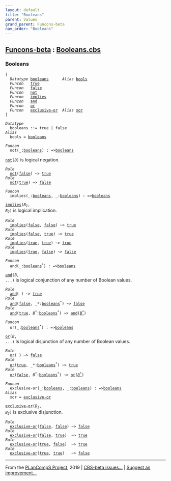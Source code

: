 ```yaml
---
layout: default
title: "Booleans"
parent: Values
grand_parent: Funcons-beta
nav_order: "Booleans"
---
```


[Funcons-beta] : [Booleans.cbs]
-----------------------------

### Booleans

<div class="highlighter-rouge"><pre class="highlight"><code>[
  <i class="keyword">Datatype</i> <span class="name"><a href="#Name_booleans">booleans</a></span>      <i class="keyword">Alias</i> <span class="name"><a href="#Name_bools">bools</a></span>
  <i class="keyword">Funcon</i>   <span class="name"><a href="#Name_true">true</a></span>
  <i class="keyword">Funcon</i>   <span class="name"><a href="#Name_false">false</a></span>
  <i class="keyword">Funcon</i>   <span class="name"><a href="#Name_not">not</a></span>
  <i class="keyword">Funcon</i>   <span class="name"><a href="#Name_implies">implies</a></span>
  <i class="keyword">Funcon</i>   <span class="name"><a href="#Name_and">and</a></span>
  <i class="keyword">Funcon</i>   <span class="name"><a href="#Name_or">or</a></span>
  <i class="keyword">Funcon</i>   <span class="name"><a href="#Name_exclusive-or">exclusive-or</a></span>  <i class="keyword">Alias</i> <span class="name"><a href="#Name_xor">xor</a></span>
]</code></pre></div>




<div class="highlighter-rouge"><pre class="highlight"><code><i class="keyword">Datatype</i>
  <span class="name"><span id="Name_booleans">booleans</span></span> ::= <span id="Name_true">true</span> | <span id="Name_false">false</span>
<i class="keyword">Alias</i>
  <span class="name"><span id="Name_bools">bools</span></span> = <span class="name"><a href="#Name_booleans">booleans</a></span></code></pre></div>



<div class="highlighter-rouge"><pre class="highlight"><code><i class="keyword">Funcon</i>
  <span class="name"><span id="Name_not">not</span></span>(_:<span class="name"><a href="#Name_booleans">booleans</a></span>) : =><span class="name"><a href="#Name_booleans">booleans</a></span></code></pre></div>

  <code><span class="name"><a href="#Name_not">not</a></span>(<i class="var">B</i>)</code>   is logical negation.

<div class="highlighter-rouge"><pre class="highlight"><code><i class="keyword">Rule</i>
  <span class="name"><a href="#Name_not">not</a></span>(<span class="name"><a href="#Name_false">false</a></span>) ~> <span class="name"><a href="#Name_true">true</a></span>
<i class="keyword">Rule</i>
  <span class="name"><a href="#Name_not">not</a></span>(<span class="name"><a href="#Name_true">true</a></span>) ~> <span class="name"><a href="#Name_false">false</a></span></code></pre></div>



<div class="highlighter-rouge"><pre class="highlight"><code><i class="keyword">Funcon</i>
  <span class="name"><span id="Name_implies">implies</span></span>(_:<span class="name"><a href="#Name_booleans">booleans</a></span>, _:<span class="name"><a href="#Name_booleans">booleans</a></span>) : =><span class="name"><a href="#Name_booleans">booleans</a></span></code></pre></div>

  <code><span class="name"><a href="#Name_implies">implies</a></span>(<i class="var">B<sub class="sub">1</sub></i>, <i class="var">B<sub class="sub">2</sub></i>)</code> is logical implication.

<div class="highlighter-rouge"><pre class="highlight"><code><i class="keyword">Rule</i>
  <span class="name"><a href="#Name_implies">implies</a></span>(<span class="name"><a href="#Name_false">false</a></span>, <span class="name"><a href="#Name_false">false</a></span>) ~> <span class="name"><a href="#Name_true">true</a></span>
<i class="keyword">Rule</i>
  <span class="name"><a href="#Name_implies">implies</a></span>(<span class="name"><a href="#Name_false">false</a></span>, <span class="name"><a href="#Name_true">true</a></span>) ~> <span class="name"><a href="#Name_true">true</a></span>
<i class="keyword">Rule</i>
  <span class="name"><a href="#Name_implies">implies</a></span>(<span class="name"><a href="#Name_true">true</a></span>, <span class="name"><a href="#Name_true">true</a></span>) ~> <span class="name"><a href="#Name_true">true</a></span>
<i class="keyword">Rule</i>
  <span class="name"><a href="#Name_implies">implies</a></span>(<span class="name"><a href="#Name_true">true</a></span>, <span class="name"><a href="#Name_false">false</a></span>) ~> <span class="name"><a href="#Name_false">false</a></span></code></pre></div>



<div class="highlighter-rouge"><pre class="highlight"><code><i class="keyword">Funcon</i>
  <span class="name"><span id="Name_and">and</span></span>(_:<span class="name"><a href="#Name_booleans">booleans</a></span><sup class="sup">*</sup>) : =><span class="name"><a href="#Name_booleans">booleans</a></span></code></pre></div>

  <code><span class="name"><a href="#Name_and">and</a></span>(<i class="var">B</i>, ...)</code> is logical conjunction of any number of Boolean values.

<div class="highlighter-rouge"><pre class="highlight"><code><i class="keyword">Rule</i>
  <span class="name"><a href="#Name_and">and</a></span>( ) ~> <span class="name"><a href="#Name_true">true</a></span>
<i class="keyword">Rule</i>
  <span class="name"><a href="#Name_and">and</a></span>(<span class="name"><a href="#Name_false">false</a></span>, _*:<span class="name"><a href="#Name_booleans">booleans</a></span><sup class="sup">*</sup>) ~> <span class="name"><a href="#Name_false">false</a></span>  
<i class="keyword">Rule</i>
  <span class="name"><a href="#Name_and">and</a></span>(<span class="name"><a href="#Name_true">true</a></span>, <span id="Variable369_B*"><i class="var">B<sup class="sup">*</sup></i></span>:<span class="name"><a href="#Name_booleans">booleans</a></span><sup class="sup">*</sup>) ~> <span class="name"><a href="#Name_and">and</a></span>(<a href="#Variable369_B*"><i class="var">B<sup class="sup">*</sup></i></a>)</code></pre></div>



<div class="highlighter-rouge"><pre class="highlight"><code><i class="keyword">Funcon</i>
  <span class="name"><span id="Name_or">or</span></span>(_:<span class="name"><a href="#Name_booleans">booleans</a></span><sup class="sup">*</sup>) : =><span class="name"><a href="#Name_booleans">booleans</a></span></code></pre></div>

  <code><span class="name"><a href="#Name_or">or</a></span>(<i class="var">B</i>, ...)</code> is logical disjunction of any number of Boolean values.

<div class="highlighter-rouge"><pre class="highlight"><code><i class="keyword">Rule</i>
  <span class="name"><a href="#Name_or">or</a></span>( ) ~> <span class="name"><a href="#Name_false">false</a></span>
<i class="keyword">Rule</i>
  <span class="name"><a href="#Name_or">or</a></span>(<span class="name"><a href="#Name_true">true</a></span>, _*:<span class="name"><a href="#Name_booleans">booleans</a></span><sup class="sup">*</sup>) ~> <span class="name"><a href="#Name_true">true</a></span>
<i class="keyword">Rule</i>
  <span class="name"><a href="#Name_or">or</a></span>(<span class="name"><a href="#Name_false">false</a></span>, <span id="Variable494_B*"><i class="var">B<sup class="sup">*</sup></i></span>:<span class="name"><a href="#Name_booleans">booleans</a></span><sup class="sup">*</sup>) ~> <span class="name"><a href="#Name_or">or</a></span>(<a href="#Variable494_B*"><i class="var">B<sup class="sup">*</sup></i></a>)</code></pre></div>

<div class="highlighter-rouge"><pre class="highlight"><code><i class="keyword">Funcon</i>
  <span class="name"><span id="Name_exclusive-or">exclusive-or</span></span>(_:<span class="name"><a href="#Name_booleans">booleans</a></span>, _:<span class="name"><a href="#Name_booleans">booleans</a></span>) : =><span class="name"><a href="#Name_booleans">booleans</a></span>
<i class="keyword">Alias</i>
  <span class="name"><span id="Name_xor">xor</span></span> = <span class="name"><a href="#Name_exclusive-or">exclusive-or</a></span></code></pre></div>


  <code><span class="name"><a href="#Name_exclusive-or">exclusive-or</a></span>(<i class="var">B<sub class="sub">1</sub></i>, <i class="var">B<sub class="sub">2</sub></i>)</code> is exclusive disjunction.

<div class="highlighter-rouge"><pre class="highlight"><code><i class="keyword">Rule</i>
  <span class="name"><a href="#Name_exclusive-or">exclusive-or</a></span>(<span class="name"><a href="#Name_false">false</a></span>, <span class="name"><a href="#Name_false">false</a></span>) ~> <span class="name"><a href="#Name_false">false</a></span>
<i class="keyword">Rule</i>
  <span class="name"><a href="#Name_exclusive-or">exclusive-or</a></span>(<span class="name"><a href="#Name_false">false</a></span>, <span class="name"><a href="#Name_true">true</a></span>)  ~> <span class="name"><a href="#Name_true">true</a></span>
<i class="keyword">Rule</i>
  <span class="name"><a href="#Name_exclusive-or">exclusive-or</a></span>(<span class="name"><a href="#Name_true">true</a></span>, <span class="name"><a href="#Name_false">false</a></span>)  ~> <span class="name"><a href="#Name_true">true</a></span>
<i class="keyword">Rule</i>
  <span class="name"><a href="#Name_exclusive-or">exclusive-or</a></span>(<span class="name"><a href="#Name_true">true</a></span>, <span class="name"><a href="#Name_true">true</a></span>)   ~> <span class="name"><a href="#Name_false">false</a></span></code></pre></div>



____

From the [PLanCompS Project], 2019 | [CBS-beta issues...] | [Suggest an improvement...]

[Booleans.cbs]: Booleans.cbs 
  "CBS SOURCE FILE"
[Funcons-beta]: /CBS-beta/docs/Funcons-beta
 "FUNCONS-BETA"
[Unstable-Funcons-beta]: /CBS-beta/docs/Unstable-Funcons-beta
  "UNSTABLE-FUNCONS-BETA"
[Languages-beta]: /CBS-beta/docs/Languages-beta
  "LANGUAGES-BETA"
[Unstable-Languages-beta]: /CBS-beta/docs/Unstable-Languages-beta
  "UNSTABLE-LANGUAGES-BETA"
[CBS-beta]: /CBS-beta "CBS-BETA"
[PLanCompS Project]: http://plancomps.org
  "PROGRAMMING LANGUAGE COMPONENTS AND SPECIFICATIONS PROJECT HOME PAGE"
[CBS-beta issues...]: https://github.com/plancomps/plancomps.github.io/issues
  "CBS-BETA ISSUE REPORTS ON GITHUB"
[Suggest an improvement...]: mailto:plancomps@gmail.com?Subject=CBS-beta%20-%20comment&Body=Re%3A%20CBS-beta%20specification%20at%20Values/Primitive/Booleans/Booleans.cbs%0A%0AComment/Query/Issue/Suggestion%3A%0A%0A%0ASignature%3A%0A 
  "GENERATE AN EMAIL TEMPLATE"
